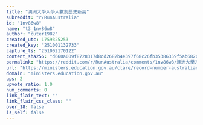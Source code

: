 ```yaml
---
title: "澳洲大學入學人數創歷史新高"
subreddit: "r/RunAustralia"
id: "1nv86w8"
name: "t3_1nv86w8"
author: "cuter1982"
created_utc: 1759325253
created_key: "251001132733"
capture_ts: "251002170122"
content_sha256: "d660a009f8728317d8cd2682b4e397f68c26fb35386359f5ab682081437f095c"
permalink: "https://reddit.com/r/RunAustralia/comments/1nv86w8/澳洲大學入學人數創歷史新高/"
url: "https://ministers.education.gov.au/clare/record-number-australians-starting-uni"
domain: "ministers.education.gov.au"
ups: 2
upvote_ratio: 1.0
num_comments: 0
link_flair_text: ""
link_flair_css_class: ""
over_18: false
is_self: false
---
```


